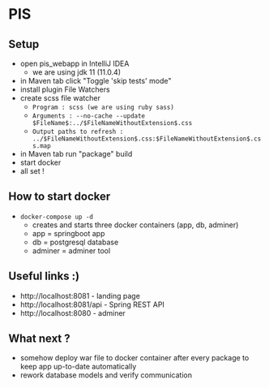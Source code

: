 # PIS

## Setup
- open pis_webapp in IntelliJ IDEA
  - we are using jdk 11 (11.0.4)
- in Maven tab click "Toggle 'skip tests' mode"
- install plugin File Watchers
- create scss file watcher
  - `Program : scss (we are using ruby sass)`
  - `Arguments : --no-cache --update $FileName$:../$FileNameWithoutExtension$.css`
  - `Output paths to refresh : ../$FileNameWithoutExtension$.css:$FileNameWithoutExtension$.css.map`
- in Maven tab run "package" build
- start docker
- all set !

## How to start docker
- `docker-compose up -d`
  - creates and starts three docker containers (app, db, adminer)
  - app = springboot app
  - db = postgresql database
  - adminer = adminer tool


## Useful links :)
- http://localhost:8081 - landing page
- http://localhost:8081/api - Spring REST API
- http://localhost:8080 - adminer

## What next ?
- somehow deploy war file to docker container after every package to keep app up-to-date automatically
- rework database models and verify communication
